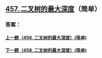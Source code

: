 ## [457. 二叉树的最大深度](https://leetcode-cn.com/problems/merge-two-sorted-lists/)（简单）





### 答案：



#### [上一题（456. 二叉树的最大深度）(简单)](https://github.com/sdwwld/leetCode/blob/master/src/main/java/com/wld/java/leetcode/leetCode0456.md)

#### [下一题（458. 二叉树的最大深度）(简单)](https://github.com/sdwwld/leetCode/blob/master/src/main/java/com/wld/java/leetcode/leetCode0458.md)